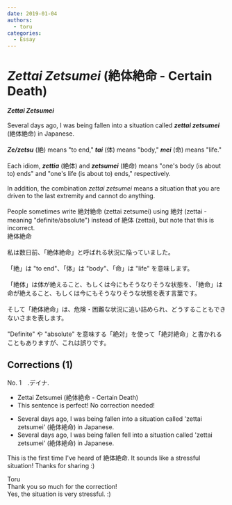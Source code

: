 ```yaml
---
date: 2019-01-04
authors:
  - toru
categories:
  - Essay
---
```


<h1 id="subject_show"><strong><em>Zettai Zetsumei</strong></em> (絶体絶命 - Certain Death)</h1>
<div class="date" hidden>Jan 4, 2019 22:49</div>
<div id="post"><div id="body_show_ori">
<strong><em>Zettai Zetsumei</strong></em><br/><br/>Several days ago, I was being fallen into a situation called <strong><em>zettai zetsumei</em></strong> (絶体絶命) in Japanese.<br/><br/><strong><em>Ze/zetsu</em></strong> (絶) means "to end," <strong><em>tai</em></strong> (体) means "body," <strong><em>mei</em></strong> (命) means "life."<br/><br/>Each idiom, <strong><em>zettia</em></strong> (絶体) and <strong><em>zetsumei</em></strong> (絶命) means "one's body (is about to) ends" and "one's life (is about to) ends," respectively.<br/><br/>In addition, the combination <em>zettai zetsumei</em> means a situation that you are driven to the last extremity and cannot do anything.<br/><br/>People sometimes write 絶対絶命 (zettai zetsumei) using 絶対 (zettai - meaning "definite/absolute") instead of 絶体 (zettai), but note that this is incorrect.
</div></div>

<!-- more -->

<div id="post_ja"><div id="body_show_mo">
絶体絶命<br/><br/>私は数日前、「絶体絶命」と呼ばれる状況に陥っていました。<br/><br/>「絶」は "to end"、「体」は "body"、「命」は "life" を意味します。<br/><br/>「絶体」は体が絶えること、もしくは今にもそうなりそうな状態を、「絶命」は命が絶えること、もしくは今にもそうなりそうな状態を表す言葉です。<br/><br/>そして「絶体絶命」は、危険・困難な状況に追い詰められ、どうすることもできないさまを表します。<br/><br/>"Definite" や "absolute" を意味する「絶対」を使って「絶対絶命」と書かれることもありますが、これは誤りです。
</div></div>

## Corrections (1)
<div id="block"><div class="first_name"> No. 1　<span class="just_name">.デイナ.</span></div><div id="block2">
<ul class="correction_field">
<li class="incorrect">Zettai Zetsumei (絶体絶命 - Certain Death)</li>
<li class="corrected perfect">This sentence is perfect! No correction needed!</li>
</ul>
<ul class="correction_field">
<li class="incorrect">Several days ago, I was being fallen into a situation called 'zettai zetsumei' (絶体絶命) in Japanese.</li>
<li class="corrected correct">
Several days ago, I <span class="f_gray"><span class="sline">was being fallen</span></span> <span class="f_red">fell</span> into a situation called 'zettai zetsumei' (絶体絶命) in Japanese.
</li>
</ul>
<p class="comment_small">
 This is the first time I've heard of 絶体絶命. It sounds like a stressful situation! Thanks for sharing :)
</p>

</div><div class="name"><span class="just_name">Toru</span><br>
Thank you so much for the correction!<br/>Yes, the situation is very stressful. :)
</div>
</div>
